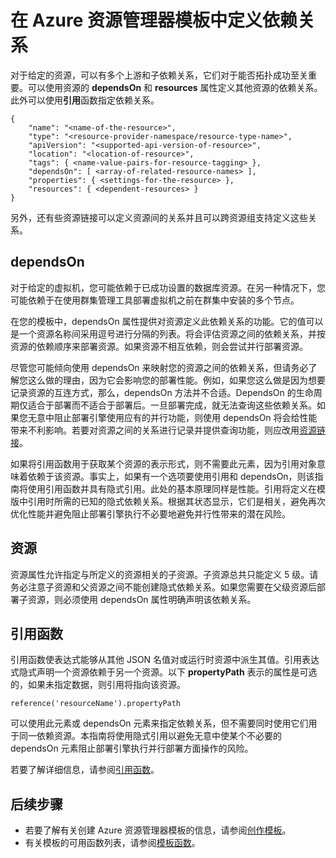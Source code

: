 <properties
   pageTitle="在 Azure 资源管理器模板中定义依赖关系"
   description="介绍如何在部署期间将一个资源设置为依赖于另一个资源。"
   services="azure-resource-manager"
   documentationCenter="na"
   authors="mmercuri"
   manager="wpickett"
   editor=""/>

<tags
   ms.service="azure-resource-manager"
   ms.date="07/15/2015"
   wa.date="10/3/2015"/>

# 在 Azure 资源管理器模板中定义依赖关系

对于给定的资源，可以有多个上游和子依赖关系，它们对于能否拓扑成功至关重要。可以使用资源的 **dependsOn** 和 **resources** 属性定义其他资源的依赖关系。此外可以使用**引用**函数指定依赖关系。

    {
        "name": "<name-of-the-resource>",
        "type": "<resource-provider-namespace/resource-type-name>",
        "apiVersion": "<supported-api-version-of-resource>",
        "location": "<location-of-resource>",
        "tags": { <name-value-pairs-for-resource-tagging> },
        "dependsOn": [ <array-of-related-resource-names> ],
        "properties": { <settings-for-the-resource> },
        "resources": { <dependent-resources> }
    }

 另外，还有些资源链接可以定义资源间的关系并且可以跨资源组支持定义这些关系。

## dependsOn

对于给定的虚拟机，您可能依赖于已成功设置的数据库资源。在另一种情况下，您可能依赖于在使用群集管理工具部署虚拟机之前在群集中安装的多个节点。

在您的模板中，dependsOn 属性提供对资源定义此依赖关系的功能。它的值可以是一个资源名称间采用逗号进行分隔的列表。将会评估资源之间的依赖关系，并按资源的依赖顺序来部署资源。如果资源不相互依赖，则会尝试并行部署资源。

尽管您可能倾向使用 dependsOn 来映射您的资源之间的依赖关系，但请务必了解您这么做的理由，因为它会影响您的部署性能。例如，如果您这么做是因为想要记录资源的互连方式，那么，dependsOn 方法并不合适。DependsOn 的生命周期仅适合于部署而不适合于部署后。一旦部署完成，就无法查询这些依赖关系。如果您无意中阻止部署引擎使用应有的并行功能，则使用 dependsOn 将会给性能带来不利影响。若要对资源之间的关系进行记录并提供查询功能，则应改用[资源链接](/documentation/articles/resource-group-link-resources)。

如果将引用函数用于获取某个资源的表示形式，则不需要此元素，因为引用对象意味着依赖于该资源。事实上，如果有一个选项要使用引用和 dependsOn，则该指南将使用引用函数并具有隐式引用。此处的基本原理同样是性能。引用将定义在模版中引用时所需的已知的隐式依赖关系。根据其状态显示，它们是相关，避免再次优化性能并避免阻止部署引擎执行不必要地避免并行性带来的潜在风险。

## 资源

资源属性允许指定与所定义的资源相关的子资源。子资源总共只能定义 5 级。请务必注意子资源和父资源之间不能创建隐式依赖关系。如果您需要在父级资源后部署子资源，则必须使用 dependsOn 属性明确声明该依赖关系。

## 引用函数

引用函数使表达式能够从其他 JSON 名值对或运行时资源中派生其值。引用表达式隐式声明一个资源依赖于另一个资源。以下 **propertyPath** 表示的属性是可选的，如果未指定数据，则引用将指向该资源。

    reference('resourceName').propertyPath

可以使用此元素或 dependsOn 元素来指定依赖关系，但不需要同时使用它们用于同一依赖资源。本指南将使用隐式引用以避免无意中使某个不必要的 dependsOn 元素阻止部署引擎执行并行部署方面操作的风险。

若要了解详细信息，请参阅[引用函数](/documentation/articles/resource-group-template-functions#reference)。

## 后续步骤

- 若要了解有关创建 Azure 资源管理器模板的信息，请参阅[创作模板](/documentation/articles/resource-group-authoring-templates)。 
- 有关模板的可用函数列表，请参阅[模板函数](/documentation/articles/resource-group-template-functions)。

<!---HONumber=71-->